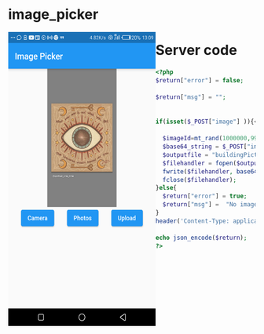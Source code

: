 # image_picker


<a href="url"><img src="https://github.com/ianSurii/image_picker/blob/main/flutter_01.png" align="left" height="600" width="300" ></a>

<h1>Server code</h1>

   
  ```php
  <?php
$return["error"] = false;

$return["msg"] = "";
 

if(isset($_POST["image"] )){<
  
    $imageId=mt_rand(1000000,9999999999).".png";
    $base64_string = $_POST["image"];
    $outputfile = "buildingPictures/".$imageId ;
    $filehandler = fopen($outputfile, 'wb' );     
    fwrite($filehandler, base64_decode($base64_string));   
    fclose($filehandler); 
}else{
    $return["error"] = true;
    $return["msg"] =  "No image is submited.";
}
header('Content-Type: application/json');
  
echo json_encode($return);
?>
```

